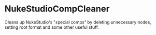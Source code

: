 # NukeStudioCompCleaner
Cleans up NukeStudio's "special comps" by deleting unnecessary nodes, setting root format and some other useful stuff.
